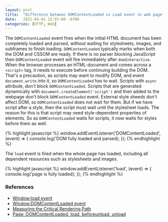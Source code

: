 ```yaml
---
layout: post
title:  "Difference between DOMContentLoaded vs Load event in web page"
date:   2021-04-01 15:07:00 -0700
categories: [HTTP, Web]
---
```


The `DOMContentLoaded` event fires when the initial HTML document has been completely loaded
and parsed, without waiting for stylesheets, images, and subframes to finish loading.
`DOMContentLoaded` typically marks when both the DOM and CSSOM are ready.
If there is no parser blocking JavaScript then `DOMContentLoaded` event will fire
immediately after `domInteractive`.
When the browser processes an HTML-document and comes across a `<script>` tag, it needs to 
execute before continuing building the DOM. That's a precaution, as scripts may want to modify
DOM, and event `document.write` into it, so `DOMContentLoaded` has to wait.
Scripts with `async` attribute, don't block `DOMContentLoaded`.
Scripts that are generated dynamically with `document.createElement('script')` and then added to the 
webpage don't block `DOMContentLoaded` event.
External style sheeds don't affect DOM, so `DOMContentLoaded` does not wait for them.
But if we have script after a style, then the script must wait until the stylesheet loads.
The reason for this is that script may need style-dependent properties of elements.
So as `DOMContentLoaded` waits for scripts, it now waits for styles before them as well.

{% highlight javascript %}
window.addEventListener('DOMContentLoaded', (event) => {
    console.log('DOM fully loaded and parsed);
});
{% endhighlight %}

The `load` event is fired when the whole page has loaded, including all dependent resources such 
as stylesheets and images. 

{% highlight javascript %}
window.addEventListener('load', (event) => {
    console.log('page is fully loaded);
});
{% endhighlight %}

### References
- [Window:load event](https://developer.mozilla.org/en-US/docs/Web/API/Window/load_event)
- [Window:DOMContentLoaded event](https://developer.mozilla.org/en-US/docs/Web/API/Window/DOMContentLoaded_event)
- [Measuring the Critical Rendering Path](https://developers.google.com/web/fundamentals/performance/critical-rendering-path/measure-crp)
- [Page: DOMContentLoaded, load, beforeunload, unload](https://javascript.info/onload-ondomcontentloaded)